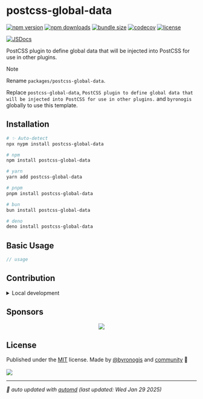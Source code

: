 # postcss-global-data

<!-- automd:badges name="postcss-global-data" license codecov bundlephobia packagephobia -->

[![npm version](https://img.shields.io/npm/v/postcss-global-data)](https://npmjs.com/package/postcss-global-data)
[![npm downloads](https://img.shields.io/npm/dm/postcss-global-data)](https://npm.chart.dev/postcss-global-data)
[![bundle size](https://img.shields.io/bundlephobia/minzip/postcss-global-data)](https://bundlephobia.com/package/postcss-global-data)
[![codecov](https://img.shields.io/codecov/c/gh/byronogis/postcss-global-data)](https://codecov.io/gh/byronogis/postcss-global-data)
[![license](https://img.shields.io/github/license/byronogis/postcss-global-data)](https://github.com/byronogis/postcss-global-data/blob/main/LICENSE)

<!-- /automd -->

[![JSDocs][jsdocs-src]][jsdocs-href]

PostCSS plugin to define global data that will be injected into PostCSS for use in other plugins.

> [!NOTE]
>
> Rename `packages/postcss-global-data`.
>
> Replace `postcss-global-data`, `PostCSS plugin to define global data that will be injected into PostCSS for use in other plugins.` and `byronogis` globally to use this template.
>

## Installation

<!-- automd:pm-install name="postcss-global-data" -->

```sh
# ✨ Auto-detect
npx nypm install postcss-global-data

# npm
npm install postcss-global-data

# yarn
yarn add postcss-global-data

# pnpm
pnpm install postcss-global-data

# bun
bun install postcss-global-data

# deno
deno install postcss-global-data
```

<!-- /automd -->

## Basic Usage

```ts
// usage
```

<!-- automd:fetch url="gh:byronogis/.github/main/snippets/readme-contrib-node-pnpm.md" -->

## Contribution

<details>
  <summary>Local development</summary>

- Clone this repository
- Install the latest LTS version of [Node.js](https://nodejs.org/en/)
- Enable [Corepack](https://github.com/nodejs/corepack) using `corepack enable`
- Install dependencies using `pnpm install`
- Run tests using `pnpm dev` or `pnpm test`

</details>

<!-- /automd -->

## Sponsors

<p align="center">
  <a href="https://cdn.jsdelivr.net/gh/byronogis/static/sponsors.svg">
    <img src='https://cdn.jsdelivr.net/gh/byronogis/static/sponsors.svg'/>
  </a>
</p>

## License

<!-- automd:contributors author="byronogis" license="MIT" -->

Published under the [MIT](https://github.com/byronogis/postcss-global-data/blob/main/LICENSE) license.
Made by [@byronogis](https://github.com/byronogis) and [community](https://github.com/byronogis/postcss-global-data/graphs/contributors) 💛
<br><br>
<a href="https://github.com/byronogis/postcss-global-data/graphs/contributors">
<img src="https://contrib.rocks/image?repo=byronogis/postcss-global-data" />
</a>

<!-- /automd -->

<!-- automd:with-automd lastUpdate -->

---

_🤖 auto updated with [automd](https://automd.unjs.io) (last updated: Wed Jan 29 2025)_

<!-- /automd -->

<!-- Badges -->

[jsdocs-src]: https://img.shields.io/badge/jsdocs-reference-1fa669
[jsdocs-href]: https://www.jsdocs.io/package/postcss-global-data
